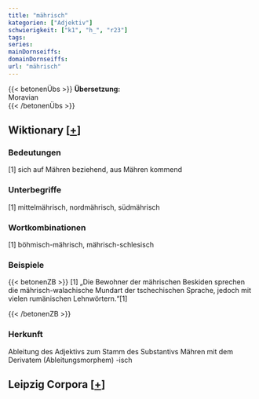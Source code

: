 ```yaml
---
title: "mährisch"
kategorien: ["Adjektiv"]
schwierigkeit: ["k1", "h_", "r23"]
tags:
series:
mainDornseiffs:
domainDornseiffs:
url: "mährisch"
---
```


{{< betonenÜbs >}}
**Übersetzung:**  
Moravian  
{{< /betonenÜbs >}}

## Wiktionary [[+](https://de.wiktionary.org/wiki/mährisch)]

### Bedeutungen
[1] sich auf Mähren beziehend, aus Mähren kommend  

### Unterbegriffe
[1] mittelmährisch, nordmährisch, südmährisch  

### Wortkombinationen
[1] böhmisch-mährisch, mährisch-schlesisch  

### Beispiele
{{< betonenZB >}}
[1] „Die Bewohner der mährischen Beskiden sprechen die mährisch-walachische Mundart der tschechischen Sprache, jedoch mit vielen rumänischen Lehnwörtern.“[1]  

{{< /betonenZB >}}
### Herkunft
Ableitung des Adjektivs zum Stamm des Substantivs Mähren mit dem Derivatem (Ableitungsmorphem) -isch  


## Leipzig Corpora [[+](https://corpora.uni-leipzig.de/en/res?word=mährisch&corpusId=deu_newscrawl-public_2018)]

